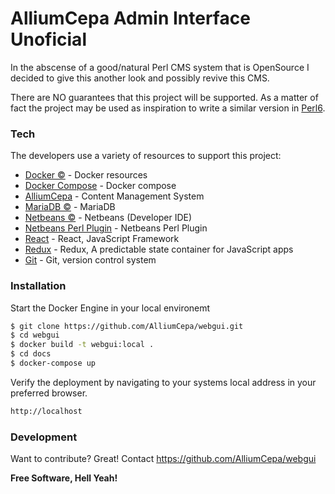 # AlliumCepa Admin Interface Unoficial

In the abscense of a good/natural Perl CMS system that is OpenSource I decided to give this another look and possibly revive this CMS.

There are NO guarantees that this project will be supported.  As a matter of fact the project may be used as inspiration to write a similar version in [Perl6](https://perl6.org).

### Tech

The developers use a variety of resources to support this project:

* [Docker &copy;](https://www.docker.com) - Docker resources
* [Docker Compose](https://docs.docker.com/compose/overview/) - Docker compose
* [AlliumCepa](https://github.com/AlliumCepa/webgui) - Content Management System
* [MariaDB &copy;](https://mariadb.org) - MariaDB
* [Netbeans &copy;](https://netbeans.org) - Netbeans (Developer IDE)
* [Netbeans Perl Plugin](http://plugins.netbeans.org/plugin/36183/perl-on-netbeans) - Netbeans Perl Plugin
* [React](https://reactjs.org) - React, JavaScript Framework
* [Redux](https://redux.js.org) - Redux, A predictable state container for JavaScript apps
* [Git](https://git-scm.com) - Git, version control system 

### Installation
Start the Docker Engine in your local environemt

```sh
$ git clone https://github.com/AlliumCepa/webgui.git
$ cd webgui
$ docker build -t webgui:local .
$ cd docs
$ docker-compose up
```

Verify the deployment by navigating to your systems local address in your preferred browser.

```sh
http://localhost
```

### Development

Want to contribute? Great!
Contact https://github.com/AlliumCepa/webgui 


**Free Software, Hell Yeah!**
